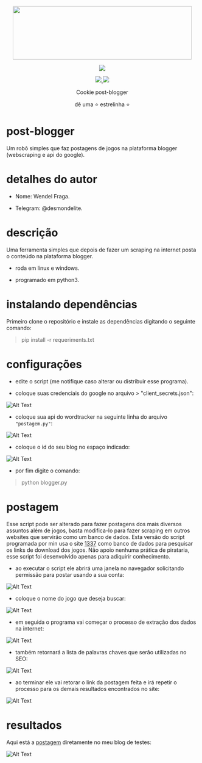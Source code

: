 <p align="center">
  <img src="https://cdn.dribbble.com/users/1178921/screenshots/6025265/mochawalk-shot_261.png" width="470" height="140">
</p>

<p align="center"><img src="https://img.shields.io/badge/Version-3.1-brightgreen"></p>
<p align="center">
  <a href="https://github.com/wendelfraga">
    <img src="https://img.shields.io/github/followers/wendelfraga?label=Follow&style=social">
  </a>
  <a href="https://github.com/wendelfraga/post-blogger">
    <img src="https://img.shields.io/github/stars/wendelfraga/post-blogger?style=social">
  </a>
</p>
<p align="center">
  Cookie post-blogger
</p>
<p align="center">
  dê uma  ⭐ estrelinha ⭐
</p>


# post-blogger

Um robô simples que faz postagens de jogos na plataforma blogger (webscraping e api do google).

# detalhes do autor 

* Nome: Wendel Fraga.

* Telegram: @desmondelite.


# descrição
Uma ferramenta simples que depois de fazer um scraping na internet posta o conteúdo na plataforma blogger.

* roda em linux e windows. 

* programado em python3.

# instalando dependências 

Primeiro clone o repositório e instale as dependências digitando o seguinte comando:

> pip install -r requeriments.txt


# configurações

* edite o script (me notifique caso alterar ou distribuir esse programa).

* coloque suas credenciais do google no arquivo > "client_secrets.json":

![Alt Text](https://github.com/wendelfraga/post-blogger/blob/master/tutorial/googlecreds.PNG)


* coloque sua api do wordtracker na seguinte linha do arquivo ` "postagem.py" `:

![Alt Text](https://github.com/wendelfraga/post-blogger/blob/master/tutorial/wordtracker.PNG)

* coloque o id do seu blog no espaço indicado: 

![Alt Text](https://github.com/wendelfraga/post-blogger/blob/master/tutorial/idblogger.PNG)

* por fim digite o comando:

> python blogger.py 


# postagem 

Esse script pode ser alterado para fazer postagens dos mais diversos assuntos além de jogos, basta modifica-lo para fazer scraping
em outros websites que servirão como um banco de dados. Esta versão do script programada por min usa o site [1337](https://1337x.to)
como banco de dados para pesquisar os links de download dos jogos. Não apoio nenhuma prática de pirataria, esse script foi desenvolvido
apenas para adiquirir conhecimento.

* ao executar o script ele abrirá uma janela no navegador solicitando permissão para postar usando a sua conta:

![Alt Text](https://github.com/wendelfraga/post-blogger/blob/master/tutorial/permisões.PNG)

* coloque o nome do jogo que deseja buscar:

![Alt Text](https://github.com/wendelfraga/post-blogger/blob/master/tutorial/termo.PNG)

* em seguida o programa vai começar o processo de extração dos dados na internet:

![Alt Text](https://github.com/wendelfraga/post-blogger/blob/master/tutorial/infos.PNG)

* também retornará a lista de palavras chaves que serão utilizadas no SEO:

![Alt Text](https://github.com/wendelfraga/post-blogger/blob/master/tutorial/seo.PNG)

* ao terminar ele vai retorar o link da postagem feita e irá repetir o processo para os demais resultados encontrados no site:

![Alt Text](https://github.com/wendelfraga/post-blogger/blob/master/tutorial/urlpost.PNG)

# resultados

Aqui está a [postagem](https://jogostorrentdiretodownloads.blogspot.com/2020/01/battlefield-1-cpy8.html) diretamente no meu blog de testes:

![Alt Text](https://github.com/wendelfraga/post-blogger/blob/master/tutorial/postagem.PNG)

